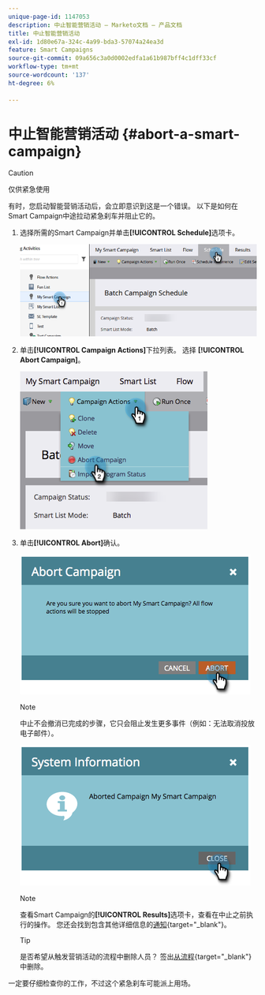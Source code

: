```yaml
---
unique-page-id: 1147053
description: 中止智能营销活动 — Marketo文档 — 产品文档
title: 中止智能营销活动
exl-id: 1d80e67a-324c-4a99-bda3-57074a24ea3d
feature: Smart Campaigns
source-git-commit: 09a656c3a0d0002edfa1a61b987bff4c1dff33cf
workflow-type: tm+mt
source-wordcount: '137'
ht-degree: 6%

---
```


# 中止智能营销活动 {#abort-a-smart-campaign}

>[!CAUTION]
>
>仅供紧急使用

有时，您启动智能营销活动后，会立即意识到这是一个错误。 以下是如何在Smart Campaign中途拉动紧急刹车并阻止它的。

1. 选择所需的Smart Campaign并单击&#x200B;**[!UICONTROL Schedule]**&#x200B;选项卡。

   ![](assets/abort-a-smart-campaign-1.png)

1. 单击&#x200B;**[!UICONTROL Campaign Actions]**&#x200B;下拉列表。 选择 **[!UICONTROL Abort Campaign]**。

   ![](assets/abort-a-smart-campaign-2.png)

1. 单击&#x200B;**[!UICONTROL Abort]**&#x200B;确认。

   ![](assets/abort-a-smart-campaign-3.png)

   >[!NOTE]
   >
   >中止不会撤消已完成的步骤，它只会阻止发生更多事件（例如：无法取消投放电子邮件）。

   ![](assets/abort-a-smart-campaign-4.png)

   >[!NOTE]
   >
   >查看Smart Campaign的&#x200B;**[!UICONTROL Results]**&#x200B;选项卡，查看在中止之前执行的操作。 您还会找到包含其他详细信息的[通知](/help/marketo/product-docs/core-marketo-concepts/miscellaneous/understanding-notifications.md){target="_blank"}。

   >[!TIP]
   >
   >是否希望从触发营销活动的流程中删除人员？ 签出[从流程](/help/marketo/product-docs/core-marketo-concepts/smart-campaigns/flow-actions/remove-from-flow.md){target="_blank"}中删除。

一定要仔细检查你的工作，不过这个紧急刹车可能派上用场。
